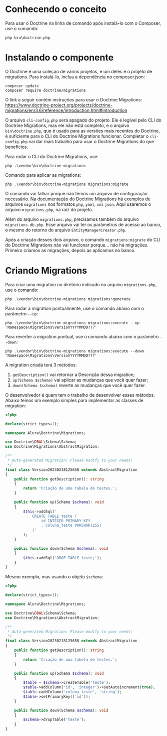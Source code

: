  # Conhecendo o conceito

 Para usar o Doctrine na linha de comando após instalá-lo com o Composer, use o comando:
 ```
 php bin\doctrine.php
 ```

# Instalando o componente

 O Doctrine é uma coleção de vários projetos, e um deles é o projeto de migrations. Para instalá-lo, inclua a dependência no composer.json:
 ```
 composer update
 composer require doctrine/migrations
 ```
O link a seguir contém instruções para usar o Doctrine Migrations: https://www.doctrine-project.org/projects/doctrine-migrations/en/3.6/reference/introduction.html#introduction

O arquivo `cli-config.php` será apagado do projeto. Ele é legível pelo CLI do Doctrine Migrations, mas ele não está completo, e o arquivo `bin\doctrine.php`, que é usado para as versões mais recentes do Doctrine, é suficiente para o CLI do Doctrine Migrations funcionar. Completar o `cli-config.php` vai dar mais trabalho para usar o Doctrine Migrations do que benefícios.

Para rodar o CLI do Doctrine Migrations, use:
```
php .\vendor\bin\doctrine-migrations
```

Comando para aplicar as migrations:
```
php .\vendor\bin\doctrine-migrations migrations:migrate
```
O comando vai falhar porque não temos um arquivo de configuração necessário. Na documentação do Doctrine Migrations há exemplos de arquivos `migrations` nos formatos `php`, `yaml`, `xml` `json`. Aqui usaremos o arquivo `migrations.php`, na raiz do projeto.

Além do arquivo `migrations.php`, precisamos também do arquivo `migrations-db.php`. Esse arquivo vai ter os parâmetros de acesso ao banco, o mesmo do retorno do arquivo `EntityManagerCreator.php`.

Após a criação desses dois arquivo, o comando `migrations:migrate` do CLI do Doctrine Migrations não vai funcionar porque... não há migrações. Primeiro criamos as migrações, depois as aplicamos no banco.

# Criando Migrations

Para criar uma migration no diretório indicado no arquivo `migrations.php`, use o comando:
```
php .\vendor\bin\doctrine-migrations migrations:generate
```

Para rodar a migration pontualmente, use o comando abaixo com o parâmetro `--up`:
```
php .\vendor\bin\doctrine-migrations migrations:execute --up 'Namespace\Migrations\VersionYYYYMMDD???'
```

Para reverter a migration pontual, use o comando abaixo com o parâmetro `--down`:

```
php .\vendor\bin\doctrine-migrations migrations:execute --down 'Namespace\Migrations\VersionYYYYMMDD???'
```

A migration criada terá 3 métodos:
1. `getDescription()` vai retornar a Descrição dessa migration;
2. `up(Schema $schema)` vai aplicar as mudanças que você quer fazer;
3. `down(Schema $schema)` reverte as mudanças que você quer fazer.

O desenvolvedor é quem tem o trabalho de desenvolver esses métodos. Abaixo temos um exemplo simples para implementar as classes de migration:
```php
<?php

declare(strict_types=1);

namespace Alura\Doctrine\Migrations;

use Doctrine\DBAL\Schema\Schema;
use Doctrine\Migrations\AbstractMigration;

/**
 * Auto-generated Migration: Please modify to your needs!
 */
final class Version20230218125658 extends AbstractMigration
{
    public function getDescription(): string
    {
        return 'Criação de uma tabela de testes.';
    }

    public function up(Schema $schema): void
    {
        $this->addSql('
            CREATE TABLE teste (
                id INTEGER PRIMARY KEY
                , coluna_teste VARCHAR(255)
            )'
        );
    }

    public function down(Schema $schema): void
    {
        $this->addSql('DROP TABLE teste;');
    }
}

```

Mesmo exemplo, mas usando o objeto `$schema`:
```php
<?php

declare(strict_types=1);

namespace Alura\Doctrine\Migrations;

use Doctrine\DBAL\Schema\Schema;
use Doctrine\Migrations\AbstractMigration;

/**
 * Auto-generated Migration: Please modify to your needs!
 */
final class Version20230218125658 extends AbstractMigration
{
    public function getDescription(): string
    {
        return 'Criação de uma tabela de testes.';
    }

    public function up(Schema $schema): void
    {
        $table = $schema->createTable('teste');
        $table->addColumn('id', 'integer')->setAutoincrement(true);
        $table->addColumn('coluna_teste', 'string');
        $table->setPrimaryKey(['id']);
    }

    public function down(Schema $schema): void
    {
        $schema->dropTable('teste');
    }
}
```
